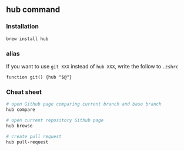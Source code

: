 ## hub command
### Installation
`brew install hub`

### alias
If you want to use `git XXX` instead of `hub XXX`, write the follow to `.zshrc`

`function git() {hub "$@"}`

### Cheat sheet
```sh
# open Github page comparing current branch and base branch
hub compare

# open current repository Github page
hub browse

# create pull request
hub pull-request
```

